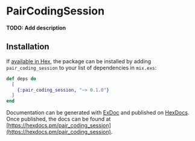 # PairCodingSession

**TODO: Add description**

## Installation

If [available in Hex](https://hex.pm/docs/publish), the package can be installed
by adding `pair_coding_session` to your list of dependencies in `mix.exs`:

```elixir
def deps do
  [
    {:pair_coding_session, "~> 0.1.0"}
  ]
end
```

Documentation can be generated with [ExDoc](https://github.com/elixir-lang/ex_doc)
and published on [HexDocs](https://hexdocs.pm). Once published, the docs can
be found at [https://hexdocs.pm/pair_coding_session](https://hexdocs.pm/pair_coding_session).

